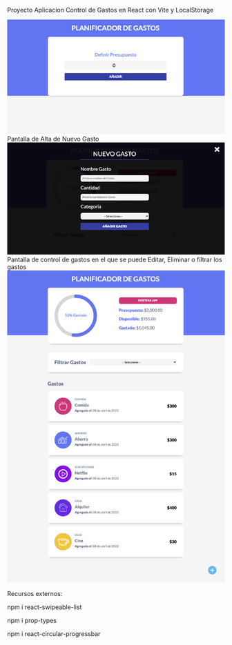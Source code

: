 Proyecto Aplicacion Control de Gastos en React con Vite y LocalStorage

![alt text](/src/img/Principal%20Control%20Gastos.png)
Pantalla de Alta de Nuevo Gasto
![alt text](/src/img/Nuevo%20Gasto.png)
Pantalla de control de gastos en el que se puede Editar, Eliminar o filtrar los gastos
![alt text](/src/img/Control%20Gastos.png)


Recursos externos:

npm i react-swipeable-list

npm i prop-types

npm i react-circular-progressbar


